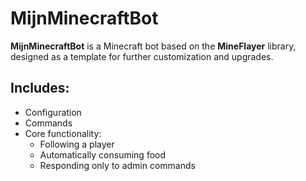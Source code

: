 
# MijnMinecraftBot  

**MijnMinecraftBot** is a Minecraft bot based on the **MineFlayer** library, designed as a template for further customization and upgrades.  

## Includes:  
- Configuration  
- Commands  
- Core functionality:  
  - Following a player  
  - Automatically consuming food  
  - Responding only to admin commands  
